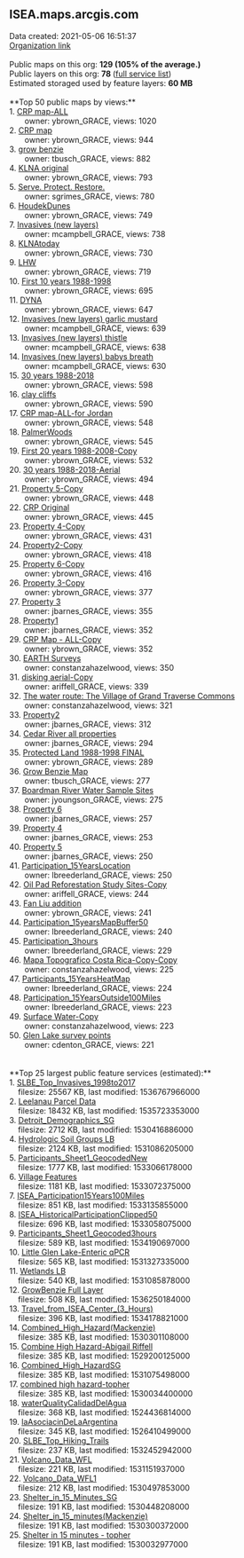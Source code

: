 <h2>ISEA.maps.arcgis.com</h2> Data created: 2021-05-06 16:51:37 <br /><a target='new' href='https://ISEA.maps.arcgis.com'>Organization link</a><br /><br />Public maps on this org: <b>129 (105% of the average.)</b><br />Public layers on this org: <b>78 </b>(<a target='new' href='https://services.arcgis.com/0hd9ESOX2udubDk3/ArcGIS/rest/services'>full service list</a>)<br />Estimated storaged used by feature layers: <b>60 MB</b><br /><br />**Top 50 public maps by views:**<br />  1. <a target='new' href='https://www.arcgis.com/home/item.html?id=af13a67d37ec416db61bc8645d1ec831'>CRP map-ALL</a> <br />  &nbsp;&nbsp;&nbsp;&nbsp; &nbsp;&nbsp;owner: ybrown_GRACE, views: 1020<br />  2. <a target='new' href='https://www.arcgis.com/home/item.html?id=244d4f1b26444ddabed8b4181a124ef8'>CRP map</a> <br />  &nbsp;&nbsp;&nbsp;&nbsp; &nbsp;&nbsp;owner: ybrown_GRACE, views: 944<br />  3. <a target='new' href='https://www.arcgis.com/home/item.html?id=2e5ac3d823b342479d742445e7da07a2'>grow benzie </a> <br />  &nbsp;&nbsp;&nbsp;&nbsp; &nbsp;&nbsp;owner: tbusch_GRACE, views: 882<br />  4. <a target='new' href='https://www.arcgis.com/home/item.html?id=d10809bfd8ec41c7a63ea351dcfa8b7c'>KLNA original</a> <br />  &nbsp;&nbsp;&nbsp;&nbsp; &nbsp;&nbsp;owner: ybrown_GRACE, views: 793<br />  5. <a target='new' href='https://www.arcgis.com/home/item.html?id=60946054cb4445bb95aa91d94b7c361b'>Serve. Protect. Restore. </a> <br />  &nbsp;&nbsp;&nbsp;&nbsp; &nbsp;&nbsp;owner: sgrimes_GRACE, views: 780<br />  6. <a target='new' href='https://www.arcgis.com/home/item.html?id=d0d435cb4f5e4e7c870fe5e0e0410458'>HoudekDunes</a> <br />  &nbsp;&nbsp;&nbsp;&nbsp; &nbsp;&nbsp;owner: ybrown_GRACE, views: 749<br />  7. <a target='new' href='https://www.arcgis.com/home/item.html?id=f196414868b34c0b86b2c9f9289a9781'>Invasives (new layers)</a> <br />  &nbsp;&nbsp;&nbsp;&nbsp; &nbsp;&nbsp;owner: mcampbell_GRACE, views: 738<br />  8. <a target='new' href='https://www.arcgis.com/home/item.html?id=9d8ca4b0a91347088ca08b42073511a6'>KLNAtoday</a> <br />  &nbsp;&nbsp;&nbsp;&nbsp; &nbsp;&nbsp;owner: ybrown_GRACE, views: 730<br />  9. <a target='new' href='https://www.arcgis.com/home/item.html?id=1208f68e6a504217b2b534a51d6e258b'>LHW</a> <br />  &nbsp;&nbsp;&nbsp;&nbsp; &nbsp;&nbsp;owner: ybrown_GRACE, views: 719<br />  10. <a target='new' href='https://www.arcgis.com/home/item.html?id=151507c78dba40e8bba06061df8b0544'>First 10 years 1988-1998</a> <br />  &nbsp;&nbsp;&nbsp;&nbsp; &nbsp;&nbsp;owner: ybrown_GRACE, views: 695<br />  11. <a target='new' href='https://www.arcgis.com/home/item.html?id=205d4233f46f45b797d5b52df29d43b6'>DYNA</a> <br />  &nbsp;&nbsp;&nbsp;&nbsp; &nbsp;&nbsp;owner: ybrown_GRACE, views: 647<br />  12. <a target='new' href='https://www.arcgis.com/home/item.html?id=488cfdfbb6404be1bd0dc6cbb0fdebd4'>Invasives (new layers) garlic mustard</a> <br />  &nbsp;&nbsp;&nbsp;&nbsp; &nbsp;&nbsp;owner: mcampbell_GRACE, views: 639<br />  13. <a target='new' href='https://www.arcgis.com/home/item.html?id=87d931775d2d4d00a0f7f8cd57696dd1'>Invasives (new layers) thistle</a> <br />  &nbsp;&nbsp;&nbsp;&nbsp; &nbsp;&nbsp;owner: mcampbell_GRACE, views: 638<br />  14. <a target='new' href='https://www.arcgis.com/home/item.html?id=5342111b22c14c1e9986a1d572afd01b'>Invasives (new layers) babys breath</a> <br />  &nbsp;&nbsp;&nbsp;&nbsp; &nbsp;&nbsp;owner: mcampbell_GRACE, views: 630<br />  15. <a target='new' href='https://www.arcgis.com/home/item.html?id=519138d270b64c778b822f0447c176ff'>30 years 1988-2018</a> <br />  &nbsp;&nbsp;&nbsp;&nbsp; &nbsp;&nbsp;owner: ybrown_GRACE, views: 598<br />  16. <a target='new' href='https://www.arcgis.com/home/item.html?id=ab1fec72f3df42c69753beaa0bd08822'>clay cliffs</a> <br />  &nbsp;&nbsp;&nbsp;&nbsp; &nbsp;&nbsp;owner: ybrown_GRACE, views: 590<br />  17. <a target='new' href='https://www.arcgis.com/home/item.html?id=ac32afaf83a945dbbbf5d1731dd94e85'>CRP map-ALL-for Jordan</a> <br />  &nbsp;&nbsp;&nbsp;&nbsp; &nbsp;&nbsp;owner: ybrown_GRACE, views: 548<br />  18. <a target='new' href='https://www.arcgis.com/home/item.html?id=a35d2785898a41af9de76419e06cb9db'>PalmerWoods</a> <br />  &nbsp;&nbsp;&nbsp;&nbsp; &nbsp;&nbsp;owner: ybrown_GRACE, views: 545<br />  19. <a target='new' href='https://www.arcgis.com/home/item.html?id=f5445b6c9c2849ed8fe103e9eec92c83'>First 20 years 1988-2008-Copy</a> <br />  &nbsp;&nbsp;&nbsp;&nbsp; &nbsp;&nbsp;owner: ybrown_GRACE, views: 532<br />  20. <a target='new' href='https://www.arcgis.com/home/item.html?id=4ff7e1ee082c480fb4177c3cf145d8d7'>30 years 1988-2018-Aerial</a> <br />  &nbsp;&nbsp;&nbsp;&nbsp; &nbsp;&nbsp;owner: ybrown_GRACE, views: 494<br />  21. <a target='new' href='https://www.arcgis.com/home/item.html?id=a8a1aa0452ef4990bc1edb33320fec8d'>Property 5-Copy</a> <br />  &nbsp;&nbsp;&nbsp;&nbsp; &nbsp;&nbsp;owner: ybrown_GRACE, views: 448<br />  22. <a target='new' href='https://www.arcgis.com/home/item.html?id=b60c25275502467f988ebe7a397e27ae'>CRP Original</a> <br />  &nbsp;&nbsp;&nbsp;&nbsp; &nbsp;&nbsp;owner: ybrown_GRACE, views: 445<br />  23. <a target='new' href='https://www.arcgis.com/home/item.html?id=19ad845ac8624136968316ce4041c1a4'>Property 4-Copy</a> <br />  &nbsp;&nbsp;&nbsp;&nbsp; &nbsp;&nbsp;owner: ybrown_GRACE, views: 431<br />  24. <a target='new' href='https://www.arcgis.com/home/item.html?id=286824f1f10e445ebbff5bc197305133'>Property2-Copy</a> <br />  &nbsp;&nbsp;&nbsp;&nbsp; &nbsp;&nbsp;owner: ybrown_GRACE, views: 418<br />  25. <a target='new' href='https://www.arcgis.com/home/item.html?id=7f71b25c101d4d7e85a5c5dd2eb8e3e8'>Property 6-Copy</a> <br />  &nbsp;&nbsp;&nbsp;&nbsp; &nbsp;&nbsp;owner: ybrown_GRACE, views: 416<br />  26. <a target='new' href='https://www.arcgis.com/home/item.html?id=4e6cf6c8eaa64db49b11d2eea6aab21f'>Property 3-Copy</a> <br />  &nbsp;&nbsp;&nbsp;&nbsp; &nbsp;&nbsp;owner: ybrown_GRACE, views: 377<br />  27. <a target='new' href='https://www.arcgis.com/home/item.html?id=279531cf5fad426291898b7e9ec00172'>Property 3</a> <br />  &nbsp;&nbsp;&nbsp;&nbsp; &nbsp;&nbsp;owner: jbarnes_GRACE, views: 355<br />  28. <a target='new' href='https://www.arcgis.com/home/item.html?id=ba16cbac90554a6c859857f308a8aee7'>Property1</a> <br />  &nbsp;&nbsp;&nbsp;&nbsp; &nbsp;&nbsp;owner: jbarnes_GRACE, views: 352<br />  29. <a target='new' href='https://www.arcgis.com/home/item.html?id=67ac25b734c641b4ad2fefdd893aebe6'>CRP Map - ALL-Copy</a> <br />  &nbsp;&nbsp;&nbsp;&nbsp; &nbsp;&nbsp;owner: ybrown_GRACE, views: 352<br />  30. <a target='new' href='https://www.arcgis.com/home/item.html?id=9cfd14d907144ff8bd4edf53caeb7ece'>EARTH Surveys</a> <br />  &nbsp;&nbsp;&nbsp;&nbsp; &nbsp;&nbsp;owner: constanzahazelwood, views: 350<br />  31. <a target='new' href='https://www.arcgis.com/home/item.html?id=6de0bf4dbc01466f84a67cb98a64f075'>disking aerial-Copy</a> <br />  &nbsp;&nbsp;&nbsp;&nbsp; &nbsp;&nbsp;owner: ariffell_GRACE, views: 339<br />  32. <a target='new' href='https://www.arcgis.com/home/item.html?id=7b88e2b03aa641f0800f5fb57906673a'>The water route: The Village of Grand Traverse Commons</a> <br />  &nbsp;&nbsp;&nbsp;&nbsp; &nbsp;&nbsp;owner: constanzahazelwood, views: 321<br />  33. <a target='new' href='https://www.arcgis.com/home/item.html?id=7421c5583e81475b83672455f76c30cc'>Property2</a> <br />  &nbsp;&nbsp;&nbsp;&nbsp; &nbsp;&nbsp;owner: jbarnes_GRACE, views: 312<br />  34. <a target='new' href='https://www.arcgis.com/home/item.html?id=e4de6e48218d421dab7b9c9d88be06b7'>Cedar River all properties</a> <br />  &nbsp;&nbsp;&nbsp;&nbsp; &nbsp;&nbsp;owner: jbarnes_GRACE, views: 294<br />  35. <a target='new' href='https://www.arcgis.com/home/item.html?id=d874873bcac946eb8e1cafab8f48aac5'>Protected Land 1988-1998 FINAL</a> <br />  &nbsp;&nbsp;&nbsp;&nbsp; &nbsp;&nbsp;owner: ybrown_GRACE, views: 289<br />  36. <a target='new' href='https://www.arcgis.com/home/item.html?id=ca4a7b73b3ff4f70851d831f3c7cf1a0'>Grow Benzie Map</a> <br />  &nbsp;&nbsp;&nbsp;&nbsp; &nbsp;&nbsp;owner: tbusch_GRACE, views: 277<br />  37. <a target='new' href='https://www.arcgis.com/home/item.html?id=d51bc723fa934e3aa352b4e982561cfe'>Boardman River Water Sample Sites</a> <br />  &nbsp;&nbsp;&nbsp;&nbsp; &nbsp;&nbsp;owner: jyoungson_GRACE, views: 275<br />  38. <a target='new' href='https://www.arcgis.com/home/item.html?id=6c2827ebc8fa4f3683e28e6a65b22b3d'>Property 6</a> <br />  &nbsp;&nbsp;&nbsp;&nbsp; &nbsp;&nbsp;owner: jbarnes_GRACE, views: 257<br />  39. <a target='new' href='https://www.arcgis.com/home/item.html?id=15de3769ed0247588e326b3e192d9702'>Property 4</a> <br />  &nbsp;&nbsp;&nbsp;&nbsp; &nbsp;&nbsp;owner: jbarnes_GRACE, views: 253<br />  40. <a target='new' href='https://www.arcgis.com/home/item.html?id=d1dc043626aa42ffb243ad77edfc21a6'>Property 5</a> <br />  &nbsp;&nbsp;&nbsp;&nbsp; &nbsp;&nbsp;owner: jbarnes_GRACE, views: 250<br />  41. <a target='new' href='https://www.arcgis.com/home/item.html?id=185ee5a6f8da4192a70fae175d4ece9a'>Participation_15YearsLocation</a> <br />  &nbsp;&nbsp;&nbsp;&nbsp; &nbsp;&nbsp;owner: lbreederland_GRACE, views: 250<br />  42. <a target='new' href='https://www.arcgis.com/home/item.html?id=14e3be70ff9a468d8225d679903569f8'>Oil Pad Reforestation Study Sites-Copy</a> <br />  &nbsp;&nbsp;&nbsp;&nbsp; &nbsp;&nbsp;owner: ariffell_GRACE, views: 244<br />  43. <a target='new' href='https://www.arcgis.com/home/item.html?id=e2d814ee4dec46ea8f4b8fbb00f8225c'>Fan Liu addition</a> <br />  &nbsp;&nbsp;&nbsp;&nbsp; &nbsp;&nbsp;owner: ybrown_GRACE, views: 241<br />  44. <a target='new' href='https://www.arcgis.com/home/item.html?id=8bb4e41bc75942a1a394af16b3e2e896'>Participation_15yearsMapBuffer50</a> <br />  &nbsp;&nbsp;&nbsp;&nbsp; &nbsp;&nbsp;owner: lbreederland_GRACE, views: 240<br />  45. <a target='new' href='https://www.arcgis.com/home/item.html?id=d3d44a60be1f4cbe8d0d66f169371509'>Participation_3hours</a> <br />  &nbsp;&nbsp;&nbsp;&nbsp; &nbsp;&nbsp;owner: lbreederland_GRACE, views: 229<br />  46. <a target='new' href='https://www.arcgis.com/home/item.html?id=c7b9c38edac5492295da6c9a577a2398'>Mapa Topografico Costa Rica-Copy-Copy</a> <br />  &nbsp;&nbsp;&nbsp;&nbsp; &nbsp;&nbsp;owner: constanzahazelwood, views: 225<br />  47. <a target='new' href='https://www.arcgis.com/home/item.html?id=ec605c1cfa754c04859dd0a93d3d5074'>Participants_15YearsHeatMap</a> <br />  &nbsp;&nbsp;&nbsp;&nbsp; &nbsp;&nbsp;owner: lbreederland_GRACE, views: 224<br />  48. <a target='new' href='https://www.arcgis.com/home/item.html?id=86a46d74fed1468a9f745b0bda285a65'>Participation_15YearsOutside100Miles</a> <br />  &nbsp;&nbsp;&nbsp;&nbsp; &nbsp;&nbsp;owner: lbreederland_GRACE, views: 223<br />  49. <a target='new' href='https://www.arcgis.com/home/item.html?id=4cb2dc7c5e8144fe868444983534398f'>Surface Water-Copy</a> <br />  &nbsp;&nbsp;&nbsp;&nbsp; &nbsp;&nbsp;owner: constanzahazelwood, views: 223<br />  50. <a target='new' href='https://www.arcgis.com/home/item.html?id=0c92bde7b4994acf9719dd8071f87207'>Glen Lake survey points </a> <br />  &nbsp;&nbsp;&nbsp;&nbsp; &nbsp;&nbsp;owner: cdenton_GRACE, views: 221<br /><br /><br />**Top 25 largest public feature services (estimated):**<br /> 1. <a target='new' href='https://www.arcgis.com/home/item.html?id=dd129c41fe5d4eba95fc368e42ddf3da'>SLBE_Top_Invasives_1998to2017</a><br /> &nbsp;&nbsp;&nbsp;&nbsp;filesize: 25567 KB, last modified: 1536767966000<br /> 2. <a target='new' href='https://www.arcgis.com/home/item.html?id=85a2feab353b45b49d23ac4305aae185'>Leelanau Parcel Data</a><br /> &nbsp;&nbsp;&nbsp;&nbsp;filesize: 18432 KB, last modified: 1535723353000<br /> 3. <a target='new' href='https://www.arcgis.com/home/item.html?id=fe35b0101bd84586b980642eb2c5d468'>Detroit_Demographics_SG</a><br /> &nbsp;&nbsp;&nbsp;&nbsp;filesize: 2712 KB, last modified: 1530416886000<br /> 4. <a target='new' href='https://www.arcgis.com/home/item.html?id=0da120e2578b44be90b0be75b14409bc'>Hydrologic Soil Groups LB</a><br /> &nbsp;&nbsp;&nbsp;&nbsp;filesize: 2124 KB, last modified: 1531086205000<br /> 5. <a target='new' href='https://www.arcgis.com/home/item.html?id=de3d50bf4d2a4c759cab04bf56e0d09d'>Participants_Sheet1_GeocodedNew</a><br /> &nbsp;&nbsp;&nbsp;&nbsp;filesize: 1777 KB, last modified: 1533066178000<br /> 6. <a target='new' href='https://www.arcgis.com/home/item.html?id=5da272ffcac04a73884c42fb5dc815da'>Village Features</a><br /> &nbsp;&nbsp;&nbsp;&nbsp;filesize: 1181 KB, last modified: 1533072375000<br /> 7. <a target='new' href='https://www.arcgis.com/home/item.html?id=ab2182259b8e42fd83c95104ce577e11'>ISEA_Participation15Years100Miles</a><br /> &nbsp;&nbsp;&nbsp;&nbsp;filesize: 851 KB, last modified: 1533135855000<br /> 8. <a target='new' href='https://www.arcgis.com/home/item.html?id=151769b25c3f4fde8d0b8a1d29abd1f1'>ISEA_HistoricalParticipationClipped50</a><br /> &nbsp;&nbsp;&nbsp;&nbsp;filesize: 696 KB, last modified: 1533058075000<br /> 9. <a target='new' href='https://www.arcgis.com/home/item.html?id=75135335435b46fa98f17a1c4d7fba3b'>Participants_Sheet1_Geocoded3hours</a><br /> &nbsp;&nbsp;&nbsp;&nbsp;filesize: 589 KB, last modified: 1534190697000<br /> 10. <a target='new' href='https://www.arcgis.com/home/item.html?id=54751b093ae34d089fda838176c44238'>Little Glen Lake-Enteric qPCR</a><br /> &nbsp;&nbsp;&nbsp;&nbsp;filesize: 565 KB, last modified: 1531327335000<br /> 11. <a target='new' href='https://www.arcgis.com/home/item.html?id=cff5ff35e14349cc92befc001195eb56'>Wetlands LB</a><br /> &nbsp;&nbsp;&nbsp;&nbsp;filesize: 540 KB, last modified: 1531085878000<br /> 12. <a target='new' href='https://www.arcgis.com/home/item.html?id=43b862aa957c40fe95624cdf1efa5511'>GrowBenzie Full Layer</a><br /> &nbsp;&nbsp;&nbsp;&nbsp;filesize: 508 KB, last modified: 1536250184000<br /> 13. <a target='new' href='https://www.arcgis.com/home/item.html?id=82e92770b2fd41b2b2d207c4343828c6'>Travel_from_ISEA_Center_(3_Hours)</a><br /> &nbsp;&nbsp;&nbsp;&nbsp;filesize: 396 KB, last modified: 1534178821000<br /> 14. <a target='new' href='https://www.arcgis.com/home/item.html?id=ce2975d7c1a94581bac50b668cad53a0'>Combined_High_Hazard(Mackenzie)</a><br /> &nbsp;&nbsp;&nbsp;&nbsp;filesize: 385 KB, last modified: 1530301108000<br /> 15. <a target='new' href='https://www.arcgis.com/home/item.html?id=2f2b661f031642cb93713b874a5329fb'>Combine High Hazard-Abigail Riffell</a><br /> &nbsp;&nbsp;&nbsp;&nbsp;filesize: 385 KB, last modified: 1529200125000<br /> 16. <a target='new' href='https://www.arcgis.com/home/item.html?id=bc3f43e89d9d4f36b8a5b4eabe6a92db'>Combined_High_HazardSG</a><br /> &nbsp;&nbsp;&nbsp;&nbsp;filesize: 385 KB, last modified: 1531075498000<br /> 17. <a target='new' href='https://www.arcgis.com/home/item.html?id=67e621e04a3a438091a0f302bb302d71'>combined high hazard-topher</a><br /> &nbsp;&nbsp;&nbsp;&nbsp;filesize: 385 KB, last modified: 1530034400000<br /> 18. <a target='new' href='https://www.arcgis.com/home/item.html?id=644eb10e13a448e0a97785b9b125e5c6'>waterQualityCalidadDelAgua</a><br /> &nbsp;&nbsp;&nbsp;&nbsp;filesize: 368 KB, last modified: 1524436814000<br /> 19. <a target='new' href='https://www.arcgis.com/home/item.html?id=2fffc6a58fcc4fb6961bd7b80d1b49cb'>laAsociacinDeLaArgentina</a><br /> &nbsp;&nbsp;&nbsp;&nbsp;filesize: 345 KB, last modified: 1526410499000<br /> 20. <a target='new' href='https://www.arcgis.com/home/item.html?id=838a08c78f8c497294551327fcb82a55'>SLBE_Top_Hiking_Trails</a><br /> &nbsp;&nbsp;&nbsp;&nbsp;filesize: 237 KB, last modified: 1532452942000<br /> 21. <a target='new' href='https://www.arcgis.com/home/item.html?id=77c8151f040d4140bad19904da224709'>Volcano_Data_WFL</a><br /> &nbsp;&nbsp;&nbsp;&nbsp;filesize: 221 KB, last modified: 1531151937000<br /> 22. <a target='new' href='https://www.arcgis.com/home/item.html?id=3392cb553848435a944bc977259b97fa'>Volcano_Data_WFL1</a><br /> &nbsp;&nbsp;&nbsp;&nbsp;filesize: 212 KB, last modified: 1530497853000<br /> 23. <a target='new' href='https://www.arcgis.com/home/item.html?id=9f4d4947583a4beeb4eb64fe77c2df02'>Shelter_in_15_Minutes_SG</a><br /> &nbsp;&nbsp;&nbsp;&nbsp;filesize: 191 KB, last modified: 1530448208000<br /> 24. <a target='new' href='https://www.arcgis.com/home/item.html?id=f744629ae4af469ba0906543a821c7a3'>Shelter_in_15_minutes(Mackenzie)</a><br /> &nbsp;&nbsp;&nbsp;&nbsp;filesize: 191 KB, last modified: 1530300372000<br /> 25. <a target='new' href='https://www.arcgis.com/home/item.html?id=697de8e8cd6b40c49649c681c8b93ae0'>Shelter in 15 minutes - topher</a><br /> &nbsp;&nbsp;&nbsp;&nbsp;filesize: 191 KB, last modified: 1530032977000<br />